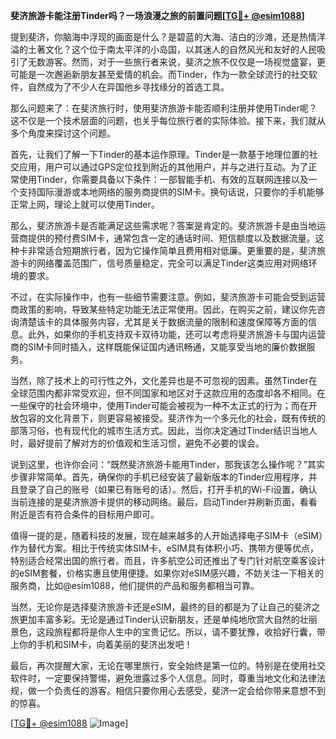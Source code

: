 **斐济旅游卡能注册Tinder吗？一场浪漫之旅的前置问题[[TG💪+ @esim1088](https://t.me/s/esim1088)]**

提到斐济，你脑海中浮现的画面是什么？是碧蓝的大海、洁白的沙滩，还是热情洋溢的土著文化？这个位于南太平洋的小岛国，以其迷人的自然风光和友好的人民吸引了无数游客。然而，对于一些旅行者来说，斐济之旅不仅仅是一场视觉盛宴，更可能是一次邂逅新朋友甚至爱情的机会。而Tinder，作为一款全球流行的社交软件，自然成为了不少人在异国他乡寻找缘分的首选工具。

那么问题来了：在斐济旅行时，使用斐济旅游卡能否顺利注册并使用Tinder呢？这不仅是一个技术层面的问题，也关乎每位旅行者的实际体验。接下来，我们就从多个角度来探讨这个问题。

首先，让我们了解一下Tinder的基本运作原理。Tinder是一款基于地理位置的社交应用，用户可以通过GPS定位找到附近的其他用户，并与之进行互动。为了正常使用Tinder，你需要具备以下条件：一部智能手机、有效的互联网连接以及一个支持国际漫游或本地网络的服务商提供的SIM卡。换句话说，只要你的手机能够正常上网，理论上就可以使用Tinder。

那么，斐济旅游卡是否能满足这些需求呢？答案是肯定的。斐济旅游卡是由当地运营商提供的预付费SIM卡，通常包含一定的通话时间、短信额度以及数据流量。这种卡非常适合短期旅行者，因为它操作简单且费用相对低廉。更重要的是，斐济旅游卡的网络覆盖范围广，信号质量稳定，完全可以满足Tinder这类应用对网络环境的要求。

不过，在实际操作中，也有一些细节需要注意。例如，斐济旅游卡可能会受到运营商政策的影响，导致某些特定功能无法正常使用。因此，在购买之前，建议你先咨询清楚该卡的具体服务内容，尤其是关于数据流量的限制和速度保障等方面的信息。此外，如果你的手机支持双卡双待功能，还可以考虑将斐济旅游卡与国内运营商的SIM卡同时插入，这样既能保证国内通讯畅通，又能享受当地的廉价数据服务。

当然，除了技术上的可行性之外，文化差异也是不可忽视的因素。虽然Tinder在全球范围内都非常受欢迎，但不同国家和地区对于这款应用的态度却各不相同。在一些保守的社会环境中，使用Tinder可能会被视为一种不太正式的行为；而在开放包容的文化背景下，则更容易被接受。斐济作为一个多元化的社会，既有传统的部落习俗，也有现代化的城市生活方式。因此，当你决定通过Tinder结识当地人时，最好提前了解对方的价值观和生活习惯，避免不必要的误会。

说到这里，也许你会问：“既然斐济旅游卡能用Tinder，那我该怎么操作呢？”其实步骤非常简单。首先，确保你的手机已经安装了最新版本的Tinder应用程序，并且登录了自己的账号（如果已有账号的话）。然后，打开手机的Wi-Fi设置，确认当前连接的是斐济旅游卡提供的移动网络。最后，启动Tinder并刷新页面，看看附近是否有符合条件的目标用户即可。

值得一提的是，随着科技的发展，现在越来越多的人开始选择电子SIM卡（eSIM）作为替代方案。相比于传统实体SIM卡，eSIM具有体积小巧、携带方便等优点，特别适合经常出国的旅行者。而且，许多航空公司还推出了专门针对航空乘客设计的eSIM套餐，价格实惠且使用便捷。如果你对eSIM感兴趣，不妨关注一下相关的服务商，比如@esim1088，他们提供的产品和服务都相当可靠。

当然，无论你是选择斐济旅游卡还是eSIM，最终的目的都是为了让自己的斐济之旅更加丰富多彩。无论是通过Tinder认识新朋友，还是单纯地欣赏大自然的壮丽景色，这段旅程都将是你人生中的宝贵记忆。所以，请不要犹豫，收拾好行囊，带上你的手机和SIM卡，向着美丽的斐济出发吧！

最后，再次提醒大家，无论在哪里旅行，安全始终是第一位的。特别是在使用社交软件时，一定要保持警惕，避免泄露过多个人信息。同时，尊重当地文化和法律法规，做一个负责任的游客。相信只要你用心去感受，斐济一定会给你带来意想不到的惊喜。

[[TG💪+ @esim1088](https://t.me/s/esim1088) ![Image](https://i.postimg.cc/4NQfJmqS/Snipaste-2025-05-13-00-14-12.png)]